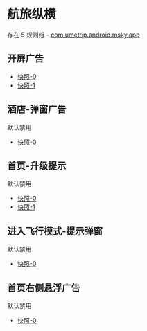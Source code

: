 # 航旅纵横

存在 5 规则组 - [com.umetrip.android.msky.app](/src/apps/com.umetrip.android.msky.app.ts)

## 开屏广告

- [快照-0](https://i.gkd.li/import/12642287)
- [快照-1](https://i.gkd.li/import/13328294)

## 酒店-弹窗广告

默认禁用

- [快照-0](https://i.gkd.li/import/12909632)

## 首页-升级提示

默认禁用

- [快照-0](https://i.gkd.li/import/12838294)
- [快照-1](https://i.gkd.li/import/12838293)

## 进入飞行模式-提示弹窗

默认禁用

- [快照-0](https://i.gkd.li/import/12750185)

## 首页右侧悬浮广告

默认禁用

- [快照-0](https://i.gkd.li/import/12783264)
